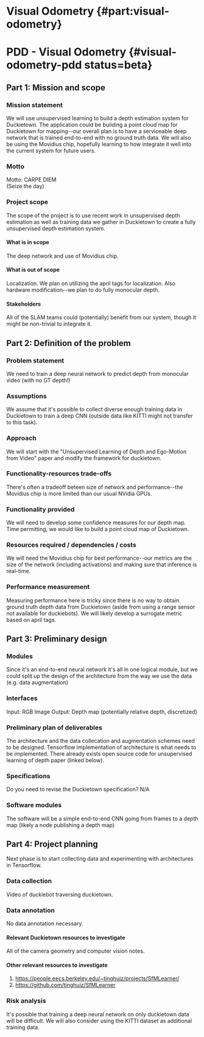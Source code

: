 # Visual Odometry {#part:visual-odometry}

#  PDD - Visual Odometry {#visual-odometry-pdd status=beta}


## Part 1: Mission and scope

### Mission statement

We will use unsupervised learning to build a depth estimation system for Duckietown.
The application could be building a point cloud map for Duckietown for mapping--our overall plan is to have a serviceable deep network that is trained end-to-end with no ground truth data.  We will also be using the Movidius chip, hopefully learning to how integrate it well into the current system for future users.

### Motto

Motto: CARPE DIEM <br/> (Seize the day)

### Project scope

The scope of the project is to use recent work in unsupervised depth estimation as well as training data we gather in Duckietown to create a fully unsupervised depth estimation system.

#### What is in scope

The deep network and use of Movidius chip.

#### What is out of scope

Localization.  We plan on utilizing the april tags for localization. Also hardware modification--we plan to do fully monocular depth.

#### Stakeholders

All of the SLAM teams could (potentially) benefit from our system, though it might be non-trivial to integrate it.

## Part 2: Definition of the problem

### Problem statement
We need to train a deep neural network to predict depth from monocular video (with no GT depth!)

### Assumptions

We assume that it's possible to collect diverse enough training data in Duckietown to train a deep CNN (outside data like KITTI might not transfer to this task).

### Approach

We will start with the "Unsupervised Learning of Depth and Ego-Motion from Video" paper and modify the framework for duckietown.

### Functionality-resources trade-offs

There's often a tradeoff beteen size of network and performance--the Movidius chip is more limited than our usual NVidia GPUs.

### Functionality provided
We will need to develop some confidence measures for our depth map.  Time permitting, we would like to build a point cloud map of Duckietown.

### Resources required / dependencies / costs

We will need the Movidius chip for best performance--our metrics are the size of the network (including activations) and making sure that inference is real-time.

### Performance measurement
Measuring performance here is tricky since there is no way to obtain ground truth depth data from Duckietown (aside from using a range sensor not available for duckiebots). We will likely develop a surrogate metric based on april tags.

## Part 3: Preliminary design

### Modules
Since it's an end-to-end neural network it's all in one logical module, but we could split up the design of the architecture from the way we use the data (e.g. data augmentation)

### Interfaces

Input: RGB Image
Output: Depth map (potentially relative depth, discretized)

### Preliminary plan of deliverables
The architecture and the data collecation and augmentation schemes need to be designed.
Tensorflow implementation of architecture is what needs to be implemented.
There already exists open source code for unsupervised learning of depth paper (linked below).

### Specifications
Do you need to revise the Duckietown specification? N/A

### Software modules
The software will be a simple end-to-end CNN going from frames to a depth map (likely a node publishing a depth map)

## Part 4: Project planning
Next phase is to start collecting data and experimenting with architectures in Tensorflow.

### Data collection
Video of duckiebot traversing duckietown.

### Data annotation
No data annotation necessary.

#### Relevant Duckietown resources to investigate
All of the camera geometry and computer vision notes.

#### Other relevant resources to investigate

1. https://people.eecs.berkeley.edu/~tinghuiz/projects/SfMLearner/
2. https://github.com/tinghuiz/SfMLearner

### Risk analysis

It's possible that training a deep neural network on only duckietown data will be difficult.  We will also consider using the KITTI dataset as additional training data.
